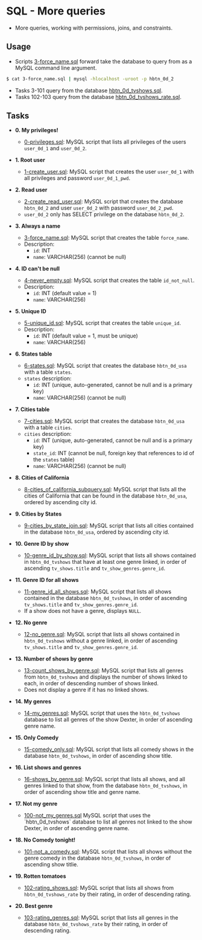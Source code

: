 # SQL - More queries

- More queries, working with
  permissions, joins, and constraints.

## Usage

- Scripts [3-force_name.sql](./3-force_name.sql) forward take the database to query from
  as a MySQL command line argument.

```bash
$ cat 3-force_name.sql | mysql -hlocalhost -uroot -p hbtn_0d_2
```

- Tasks 3-101 query from the database [hbtn_0d_tvshows.sql](./hbtn_0d_tvshows.sql`).
- Tasks 102-103 query from the database [hbtn_0d_tvshows_rate.sql](./hbtn_0d_tvshows_rate.sql).

## Tasks

- **0. My privileges!**

  - [0-privileges.sql](./0-privileges.sql): MySQL script that lists all privileges of the users
    `user_0d_1` and `user_0d_2`.

- **1. Root user**

  - [1-create_user.sql](./1-create_user.sql): MySQL script that creates the user `user_0d_1` with
    all privileges and password `user_0d_1_pwd`.

- **2. Read user**

  - [2-create_read_user.sql](./2-create_read_user.sql): MySQL script that creates the database
    `hbtn_0d_2` and user `user_0d_2` with password `user_0d_2_pwd`.
  - `user_0d_2` only has SELECT privilege on the database `hbtn_0d_2`.

- **3. Always a name**

  - [3-force_name.sql](./3-force_name.sql): MySQL script that creates the table `force_name`.
  - Description:
    - `id`: INT
    - `name`: VARCHAR(256) (cannot be null)

- **4. ID can't be null**

  - [4-never_empty.sql](./4-never_empty.sql): MySQL script that creates the table `id_not_null`.
  - Description:
    - `id`: INT (default value = 1)
    - `name`: VARCHAR(256)

- **5. Unique ID**

  - [5-unique_id.sql](./5-unique_id.sql): MySQL script that creates the table `unique_id`.
  - Description:
    - `id`: INT (default value = 1, must be unique)
    - `name`: VARCHAR(256)

- **6. States table**

  - [6-states.sql](./6-states.sql): MySQL script that creates the database `hbtn_0d_usa`
    with a table `states`.
  - `states` description:
    - `id`: INT (unique, auto-generated, cannot be null and is a primary key)
    - `name`: VARCHAR(256) (cannot be null)

- **7. Cities table**

  - [7-cities.sql](./7-cities.sql): MySQL script that creates the database `hbtn_0d_usa`
    with a table `cities`.
  - `cities` description:
    - `id`: INT (unique, auto-generated, cannot be null and is a primary key)
    - `state_id`: INT (cannot be null, foreign key that references to id of the
      `states` table)
    - `name`: VARCHAR(256) (cannot be null)

- **8. Cities of California**

  - [8-cities_of_california_subquery.sql](./8-cities_of_california_subquery.sql):
    MySQL script that lists all the cities of California that can be found in the
    database `hbtn_0d_usa`, ordered by ascending city id.

- **9. Cities by States**

  - [9-cities_by_state_join.sql](./9-cities_by_state_join.sql): MySQL script that lists
    all cities contained in the database `hbtn_0d_usa`, ordered by ascending city id.

- **10. Genre ID by show**

  - [10-genre_id_by_show.sql](./10-genre_id_by_show.sql): MySQL script that lists all
    shows contained in `hbtn_0d_tvshows` that have at least one genre linked, in order of ascending
    `tv_shows.title` and `tv_show_genres.genre_id`.

- **11. Genre ID for all shows**

  - [11-genre_id_all_shows.sql](./11-genre_id_all_shows.sql): MySQL script that lists all shows contained
    in the database `hbtn_0d_tvshows`, in order of ascending `tv_shows.title` and `tv_show_genres.genre_id`.
  - If a show does not have a genre, displays `NULL`.

- **12. No genre**

  - [12-no_genre.sql](./12-no_genre.sql): MySQL script that lists all shows contained in
    `hbtn_0d_tvshows` without a genre linked, in order of ascending `tv_shows.title` and `tv_show_genres.genre_id`.

- **13. Number of shows by genre**

  - [13-count_shows_by_genre.sql](./13-count_shows_by_genre.sql): MySQL script that lists all genres from
    `hbtn_0d_tvshows` and displays the number of shows linked to each, in order of descending number of shows linked.
  - Does not display a genre if it has no linked shows.

- **14. My genres**

  - [14-my_genres.sql](./14-my_genres.sql): MySQL script that uses the `hbtn_0d_tvshows` database
    to list all genres of the show Dexter, in order of ascending genre name.

- **15. Only Comedy**

  - [15-comedy_only.sql](./15-comedy_only.sql): MySQL script that lists all comedy shows in the
    database `hbtn_0d_tvshows`, in order of ascending show title.

- **16. List shows and genres**

  - [16-shows_by_genre.sql](./16-shows_by_genre.sql): MySQL script that lists all shows, and all genres
    linked to that show, from the database `hbtn_0d_tvshows`, in order of ascending show title and genre name.

- **17. Not my genre**

  - [100-not_my_genres.sql](./100-not_my_genres.sql`) MySQL script that uses the `hbtn_0d_tvshows`
    database to list all genres not linked to the show Dexter, in order of ascending genre name.

- **18. No Comedy tonight!**

  - [101-not_a_comedy.sql](./101-not_a_comedy.sql): MySQL script that lists all shows without the
    genre comedy in the database `hbtn_0d_tvshows`, in order of ascending show titlie.

- **19. Rotten tomatoes**

  - [102-rating_shows.sql](./102-rating_shows.sql): MySQL script that lists all shows from
    `hbtn_0d_tvshows_rate` by their rating, in order of descending rating.

- **20. Best genre**
  - [103-rating_genres.sql](./103-rating_genres.sql): MySQL script that lists all genres in the
    database `hbtn_0d_tvshows_rate` by their rating, in order of descending rating.
